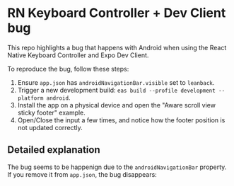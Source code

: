 # RN Keyboard Controller + Dev Client bug

This repo highlights a bug that happens with Android when using the React Native Keyboard Controller and Expo Dev Client.

To reproduce the bug, follow these steps:

1. Ensure `app.json` has `androidNavigationBar.visible` set to `leanback`.
2. Trigger a new development build: `eas build --profile development --platform android`.
3. Install the app on a physical device and open the "Aware scroll view sticky footer" example.
4. Open/Close the input a few times, and notice how the footer position is not updated correctly.

## Detailed explanation

The bug seems to be happenign due to the `androidNavigationBar` property. If you remove it from `app.json`, the bug disappears:
